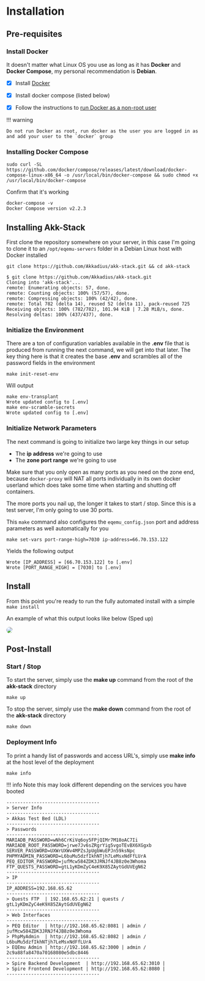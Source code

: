 # Installation

## Pre-requisites

### Install Docker

It doesn't matter what Linux OS you use as long as it has **Docker** and **Docker Compose**, my personal recommendation is **Debian**.

- [x] Install [Docker](https://docs.docker.com/engine/install/debian/)
- [x] Install docker compose (listed below)
- [x] Follow the instructions to [run Docker as a non-root user](https://docs.docker.com/engine/install/linux-postinstall/)


!!! warning

    Do not run Docker as root, run docker as the user you are logged in as and add your user to the `docker` group

### Installing Docker Compose

```
sudo curl -SL https://github.com/docker/compose/releases/latest/download/docker-compose-linux-x86_64 -o /usr/local/bin/docker-compose && sudo chmod +x /usr/local/bin/docker-compose
```

Confirm that it's working

```
docker-compose -v
Docker Compose version v2.2.3
```

## Installing Akk-Stack

First clone the repository somewhere on your server, in this case I'm going to clone it to an `/opt/eqemu-servers` folder in a Debian Linux host with Docker installed

```
git clone https://github.com/Akkadius/akk-stack.git && cd akk-stack
```

```
$ git clone https://github.com/Akkadius/akk-stack.git
Cloning into 'akk-stack'...
remote: Enumerating objects: 57, done.
remote: Counting objects: 100% (57/57), done.
remote: Compressing objects: 100% (42/42), done.
remote: Total 782 (delta 14), reused 52 (delta 11), pack-reused 725
Receiving objects: 100% (782/782), 101.94 KiB | 7.28 MiB/s, done.
Resolving deltas: 100% (437/437), done.
```

### Initialize the Environment

There are a ton of configuration variables available in the **.env** file that is produced from running the next command, we will get into that later. The key thing here is that it creates the base **.env** and scrambles all of the password fields in the environment

```shell
make init-reset-env
```

Will output

```
make env-transplant
Wrote updated config to [.env]
make env-scramble-secrets
Wrote updated config to [.env]
```

### Initialize Network Parameters

The next command is going to initialize two large key things in our setup 

* The **ip address** we're going to use
* The **zone port range** we're going to use

Make sure that you only open as many ports as you need on the zone end, because `docker-proxy` will NAT all ports individually in its own docker userland which does take some time when starting and shutting off containers. 

The more ports you nail up, the longer it takes to start / stop. Since this is a test server, I'm only going to use 30 ports. 

This `make` command also configures the `eqemu_config.json` port and address parameters as well automatically for you

```
make set-vars port-range-high=7030 ip-address=66.70.153.122
```

Yields the following output

```
Wrote [IP_ADDRESS] = [66.70.153.122] to [.env]
Wrote [PORT_RANGE_HIGH] = [7030] to [.env]
```



## Install

From this point you're ready to run the fully automated install with a simple `make install`

An example of what this output looks like below (Sped up)

<img src="https://user-images.githubusercontent.com/3319450/87240353-7289a200-c3de-11ea-8afe-1b0a5ad8400e.gif" style="border-radius: 10px">


## Post-Install

### Start / Stop

To start the server, simply use the **make up** command from the root of the **akk-stack** directory

```
make up
```

To stop the server, simply use the **make down** command from the root of the **akk-stack** directory

```
make down
```

### Deployment Info

To print a handy list of passwords and access URL's, simply use **make info** at the host level of the deployment

```
make info
```

!!! info
    Note this may look different depending on the services you have booted

```
----------------------------------
> Server Info
----------------------------------
> Akkas Test Bed (LDL)
----------------------------------
> Passwords
----------------------------------
MARIADB_PASSWORD=wNh6CrKiVq6oy5FPjQIMr7M18oAC7Ii
MARIADB_ROOT_PASSWORD=jrwe7Jv6sZRgrYig5vgoTEvBX6XGgxb
SERVER_PASSWORD=UXWrUXWv4MPZsJpUgbWuEPJn59ksNpc
PHPMYADMIN_PASSWORD=L6buMu5dzfIkhNTjh7LeMsxNdFfLUrA
PEQ_EDITOR_PASSWORD=jufMcw584ZDK3JRNJf4JB8z0e3Whoma
FTP_QUESTS_PASSWORD=gtL1yKDmZyC4eK9X85ZAytGdUVEgN62
----------------------------------
> IP
----------------------------------
IP_ADDRESS=192.168.65.62
----------------------------------
> Quests FTP  | 192.168.65.62:21 | quests / gtL1yKDmZyC4eK9X85ZAytGdUVEgN62
----------------------------------
> Web Interfaces
----------------------------------
> PEQ Editor  | http://192.168.65.62:8081 | admin / jufMcw584ZDK3JRNJf4JB8z0e3Whoma
> PhpMyAdmin  | http://192.168.65.62:8082 | admin / L6buMu5dzfIkhNTjh7LeMsxNdFfLUrA
> EQEmu Admin | http://192.168.65.62:3000 | admin / 2c9a88fa8470a70168080e5dbc8446
----------------------------------
> Spire Backend Development  | http://192.168.65.62:3010 | 
> Spire Frontend Development | http://192.168.65.62:8080 | 
----------------------------------
```
